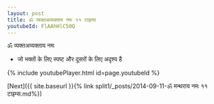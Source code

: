 ```yaml
---
layout: post
title: ॐ व्यक्तअव्यक्ताय नमः ११ टाइम्स
youtubeId: FlAAhHlC50Q
---
```

 
 
 ॐ व्यक्तअव्यक्ताय नमः  
 
 -  जो भक्तों के लिए स्पष्ट और दूसरों के लिए अदृश्य है 
 
  
 
  
 
 
 
 
 
 


{% include youtubePlayer.html id=page.youtubeId %}
 
[Next]({{ site.baseurl }}{% link  split1/_posts/2014-09-11-ॐ मन्थराय नमः ११ टाइम्स.md%})
 
